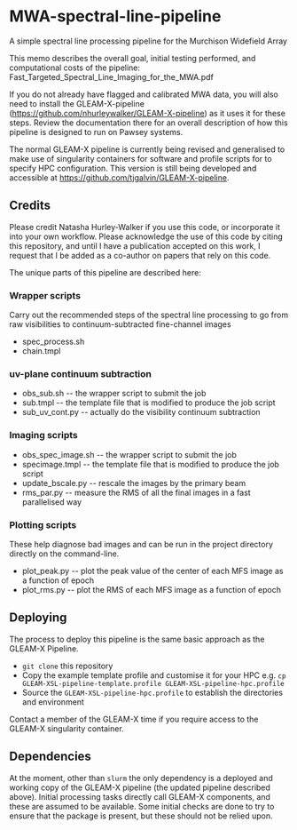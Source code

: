 # MWA-spectral-line-pipeline
A simple spectral line processing pipeline for the Murchison Widefield Array

This memo describes the overall goal, initial testing performed, and computational costs of the pipeline:
Fast_Targeted_Spectral_Line_Imaging_for_the_MWA.pdf

If you do not already have flagged and calibrated MWA data, you will also need to install the GLEAM-X-pipeline (https://github.com/nhurleywalker/GLEAM-X-pipeline) as it uses it for these steps. Review the documentation there for an overall description of how this pipeline is designed to run on Pawsey systems.

The normal GLEAM-X pipeline is currently being revised and generalised to make use of singularity containers for software and profile scripts for to specify HPC configuration. This version is still being developed and accessible at https://github.com/tjgalvin/GLEAM-X-pipeline.

## Credits
Please credit Natasha Hurley-Walker if you use this code, or incorporate it into your own workflow. Please acknowledge the use of this code by citing this repository, and until I have a publication accepted on this work, I request that I be added as a co-author on papers that rely on this code.

The unique parts of this pipeline are described here:

### Wrapper scripts
Carry out the recommended steps of the spectral line processing to go from raw visibilities to continuum-subtracted fine-channel images
- spec_process.sh
- chain.tmpl

### uv-plane continuum subtraction
- obs_sub.sh -- the wrapper script to submit the job
- sub.tmpl -- the template file that is modified to produce the job script
- sub_uv_cont.py -- actually do the visibility continuum subtraction

### Imaging scripts
- obs_spec_image.sh -- the wrapper script to submit the job
- specimage.tmpl -- the template file that is modified to produce the job script
- update_bscale.py -- rescale the images by the primary beam
- rms_par.py -- measure the RMS of all the final images in a fast parallelised way

### Plotting scripts
These help diagnose bad images and can be run in the project directory directly on the command-line.
- plot_peak.py -- plot the peak value of the center of each MFS image as a function of epoch
- plot_rms.py -- plot the RMS of each MFS image as a function of epoch

## Deploying
The process to deploy this pipeline is the same basic approach as the GLEAM-X Pipeline. 
- `git clone` this repository
- Copy the example template profile and customise it for your HPC e.g. `cp GLEAM-XSL-pipeline-template.profile GLEAM-XSL-pipeline-hpc.profile`
- Source the `GLEAM-XSL-pipeline-hpc.profile` to establish the directories and environment

Contact a member of the GLEAM-X time if you require access to the GLEAM-X singularity container. 

## Dependencies
At the moment, other than `slurm` the only dependency is a deployed and working copy of the GLEAM-X pipeline (the updated pipeline described above). Initial processing tasks directly call GLEAM-X components, and these are assumed to be available. Some initial checks are done to try to ensure that the package is present, but these should not be relied upon. 